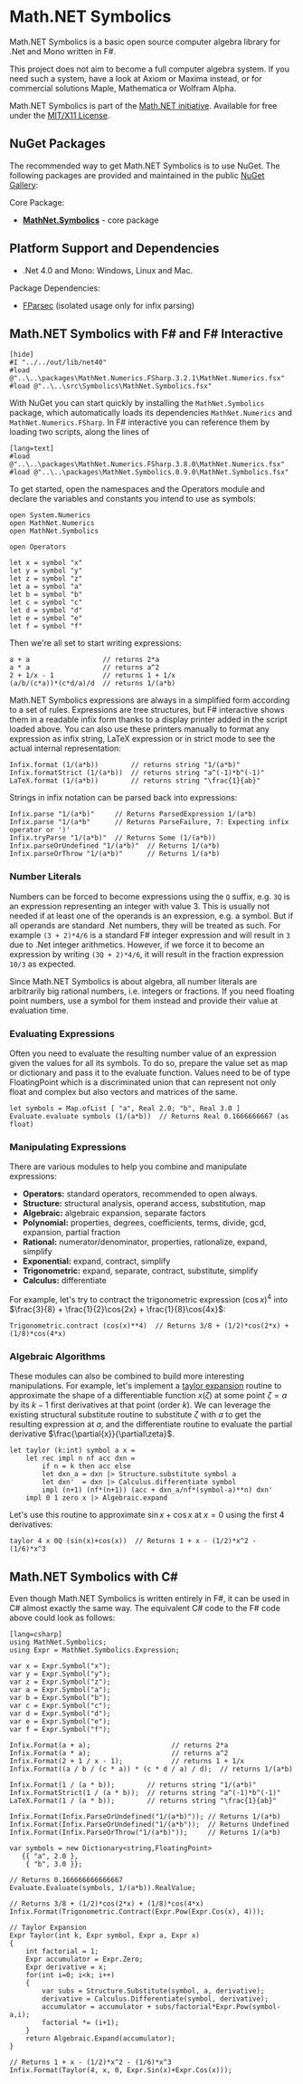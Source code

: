 Math.NET Symbolics
==================

Math.NET Symbolics is a basic open source computer algebra library for .Net and Mono written in F#.

This project does not aim to become a full computer algebra system. If you need such a system,
have a look at Axiom or Maxima instead, or for commercial solutions Maple, Mathematica or Wolfram Alpha.

Math.NET Symbolics is part of the [Math.NET initiative](https://www.mathdotnet.com/).
Available for free under the [MIT/X11 License](License.html).

NuGet Packages
--------------

The recommended way to get Math.NET Symbolics is to use NuGet. The following packages are provided and maintained in the public [NuGet Gallery](https://nuget.org/profiles/mathnet/):

Core Package:

- [**MathNet.Symbolics**](https://www.nuget.org/packages/MathNet.Symbolics/) - core package

Platform Support and Dependencies
---------------------------------

- .Net 4.0 and Mono: Windows, Linux and Mac.

Package Dependencies:

- [FParsec](https://www.nuget.org/packages/FParsec) (isolated usage only for infix parsing)


Math.NET Symbolics with F# and F# Interactive
---------------------------------------------

    [hide]
    #I "../../out/lib/net40"
    #load @"..\..\packages\MathNet.Numerics.FSharp.3.2.1\MathNet.Numerics.fsx"
    #load @"..\..\src\Symbolics\MathNet.Symbolics.fsx"

With NuGet you can start quickly by installing the `MathNet.Symbolics` package,
which automatically loads its dependencies `MathNet.Numerics` and `MathNet.Numerics.FSharp`.
In F# interactive you can reference them by loading two scripts, along the lines of

    [lang=text]
    #load @"..\..\packages\MathNet.Numerics.FSharp.3.8.0\MathNet.Numerics.fsx"
    #load @"..\..\packages\MathNet.Symbolics.0.9.0\MathNet.Symbolics.fsx"

To get started, open the namespaces and the Operators module and declare the variables
and constants you intend to use as symbols:

    open System.Numerics
    open MathNet.Numerics
    open MathNet.Symbolics

    open Operators

    let x = symbol "x"
    let y = symbol "y"
    let z = symbol "z"
    let a = symbol "a"
    let b = symbol "b"
    let c = symbol "c"
    let d = symbol "d"
    let e = symbol "e"
    let f = symbol "f"

Then we're all set to start writing expressions:


    a + a                  // returns 2*a
    a * a                  // returns a^2
    2 + 1/x - 1            // returns 1 + 1/x
    (a/b/(c*a))*(c*d/a)/d  // returns 1/(a*b)

Math.NET Symbolics expressions are always in a simplified form according to a set of rules.
Expressions are tree structures, but F# interactive shows them in a readable infix form thanks
to a display printer added in the script loaded above. You can also use these printers manually
to format any expression as infix string, LaTeX expression or in strict mode to see the actual
internal representation:

    Infix.format (1/(a*b))        // returns string "1/(a*b)"
    Infix.formatStrict (1/(a*b))  // returns string "a^(-1)*b^(-1)"
    LaTeX.format (1/(a*b))        // returns string "\frac{1}{ab}"

Strings in infix notation can be parsed back into expressions:


    Infix.parse "1/(a*b)"     // Returns ParsedExpression 1/(a*b)
    Infix.parse "1/(a*b"      // Returns ParseFailure, 7: Expecting infix operator or ')'
    Infix.tryParse "1/(a*b)"  // Returns Some (1/(a*b))
    Infix.parseOrUndefined "1/(a*b)"  // Returns 1/(a*b)
    Infix.parseOrThrow "1/(a*b)"      // Returns 1/(a*b)

### Number Literals

Numbers can be forced to become expressions using the `Q` suffix, e.g. `3Q`
is an expression representing an integer with value 3. This is usually not needed
if at least one of the operands is an expression, e.g. a symbol. But if all operands
are standard .Net numbers, they will be treated as such. For example `(3 + 2)*4/6` is
a standard F# integer expression and will result in `3` due to .Net integer arithmetics.
However, if we force it to become an expression by writing `(3Q + 2)*4/6`, it will
result in the fraction expression `10/3` as expected.

Since Math.NET Symbolics is about algebra, all number literals are arbitrarily big
rational numbers, i.e. integers or fractions. If you need floating point numbers, use
a symbol for them instead and provide their value at evaluation time.

### Evaluating Expressions

Often you need to evaluate the resulting number value of an expression given the values
for all its symbols. To do so, prepare the value set as map or dictionary and pass it
to the evaluate function. Values need to be of type FloatingPoint which is a discriminated
union that can represent not only float and complex but also vectors and matrices of the same.

    let symbols = Map.ofList [ "a", Real 2.0; "b", Real 3.0 ]
    Evaluate.evaluate symbols (1/(a*b))  // Returns Real 0.1666666667 (as float)

### Manipulating Expressions

There are various modules to help you combine and manipulate expressions:

* **Operators:** standard operators, recommended to open always.
* **Structure:** structural analysis, operand access, substitution, map
* **Algebraic:** algebraic expansion, separate factors
* **Polynomial:** properties, degrees, coefficients, terms, divide, gcd, expansion, partial fraction
* **Rational:** numerator/denominator, properties, rationalize, expand, simplify
* **Exponential:** expand, contract, simplify
* **Trigonometric:** expand, separate, contract, substitute, simplify
* **Calculus:** differentiate

For example, let's try to contract the trigonometric expression $(\cos{x})^4$
into $\frac{3}{8} + \frac{1}{2}\cos{2x} + \frac{1}{8}\cos{4x}$:

    Trigonometric.contract (cos(x)**4)  // Returns 3/8 + (1/2)*cos(2*x) + (1/8)*cos(4*x)

### Algebraic Algorithms

These modules can also be combined to build more interesting manipulations.
For example, let's implement a [taylor expansion](https://en.wikipedia.org/wiki/Taylor_series)
routine to approximate the shape of a differentiable function $x(\zeta)$ at
some point $\zeta = a$ by its $k-1$ first derivatives at that point (order $k$). We can leverage the existing
structural substitute routine to substitute $\zeta$ with $a$ to get the resulting expression at $a$,
and the differentiate routine to evaluate the partial derivative $\frac{\partial{x}}{\partial\zeta}$.


    let taylor (k:int) symbol a x =
        let rec impl n nf acc dxn =
            if n = k then acc else
            let dxn_a = dxn |> Structure.substitute symbol a
            let dxn'  = dxn |> Calculus.differentiate symbol
            impl (n+1) (nf*(n+1)) (acc + dxn_a/nf*(symbol-a)**n) dxn'
        impl 0 1 zero x |> Algebraic.expand

Let's use this routine to approximate $\sin{x}+\cos{x}$ at $x = 0$ using the first 4 derivatives:

    taylor 4 x 0Q (sin(x)+cos(x))  // Returns 1 + x - (1/2)*x^2 - (1/6)*x^3

Math.NET Symbolics with C#
--------------------------

Even though Math.NET Symbolics is written entirely in F#, it can be used in C#
almost exactly the same way. The equivalent C# code to the F# code above could look as follows:

    [lang=csharp]
    using MathNet.Symbolics;
    using Expr = MathNet.Symbolics.Expression;

    var x = Expr.Symbol("x");
    var y = Expr.Symbol("y");
    var z = Expr.Symbol("z");
    var a = Expr.Symbol("a");
    var b = Expr.Symbol("b");
    var c = Expr.Symbol("c");
    var d = Expr.Symbol("d");
    var e = Expr.Symbol("e");
    var f = Expr.Symbol("f");

    Infix.Format(a + a);                    // returns 2*a
    Infix.Format(a * a);                    // returns a^2
    Infix.Format(2 + 1 / x - 1);            // returns 1 + 1/x
    Infix.Format((a / b / (c * a)) * (c * d / a) / d);  // returns 1/(a*b)

    Infix.Format(1 / (a * b));        // returns string "1/(a*b)"
    Infix.FormatStrict(1 / (a * b));  // returns string "a^(-1)*b^(-1)"
    LaTeX.Format(1 / (a * b));        // returns string "\frac{1}{ab}"

    Infix.Format(Infix.ParseOrUndefined("1/(a*b)")); // Returns 1/(a*b)
    Infix.Format(Infix.ParseOrUndefined("1/(a*b"));  // Returns Undefined
    Infix.Format(Infix.ParseOrThrow("1/(a*b)"));     // Returns 1/(a*b)

    var symbols = new Dictionary<string,FloatingPoint>
       {{ "a", 2.0 },
        { "b", 3.0 }};

    // Returns 0.166666666666667
    Evaluate.Evaluate(symbols, 1/(a*b)).RealValue;

    // Returns 3/8 + (1/2)*cos(2*x) + (1/8)*cos(4*x)
    Infix.Format(Trigonometric.Contract(Expr.Pow(Expr.Cos(x), 4)));

    // Taylor Expansion
    Expr Taylor(int k, Expr symbol, Expr a, Expr x)
    {
        int factorial = 1;
        Expr accumulator = Expr.Zero;
        Expr derivative = x;
        for(int i=0; i<k; i++)
        {
            var subs = Structure.Substitute(symbol, a, derivative);
            derivative = Calculus.Differentiate(symbol, derivative);
            accumulator = accumulator + subs/factorial*Expr.Pow(symbol-a,i);
            factorial *= (i+1);
        }
        return Algebraic.Expand(accumulator);
    }

    // Returns 1 + x - (1/2)*x^2 - (1/6)*x^3
    Infix.Format(Taylor(4, x, 0, Expr.Sin(x)+Expr.Cos(x)));
